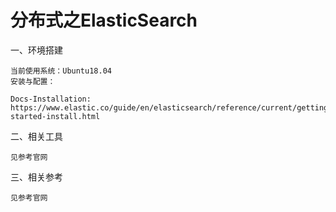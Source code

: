 # 分布式之ElasticSearch

一、环境搭建
```
当前使用系统：Ubuntu18.04
安装与配置：

Docs-Installation:
https://www.elastic.co/guide/en/elasticsearch/reference/current/getting-started-install.html
```
二、相关工具
```
见参考官网
```
三、相关参考
```
见参考官网
```